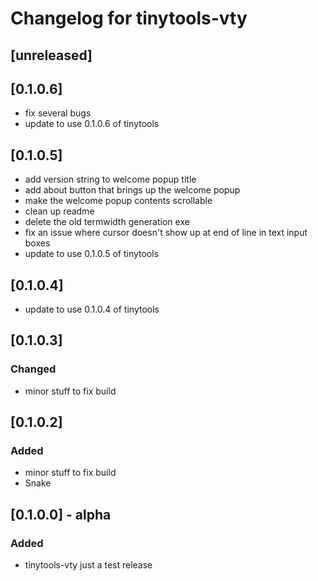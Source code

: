 # Changelog for tinytools-vty

## [unreleased]

## [0.1.0.6]
- fix several bugs
- update to use 0.1.0.6 of tinytools

## [0.1.0.5]
- add version string to welcome popup title
- add about button that brings up the welcome popup
- make the welcome popup contents scrollable
- clean up readme
- delete the old termwidth generation exe
- fix an issue where cursor doesn't show up at end of line in text input boxes
- update to use 0.1.0.5 of tinytools

## [0.1.0.4]
- update to use 0.1.0.4 of tinytools

## [0.1.0.3]
### Changed
- minor stuff to fix build

## [0.1.0.2]
### Added
- minor stuff to fix build
- Snake

## [0.1.0.0] - alpha
### Added
- tinytools-vty just a test release
